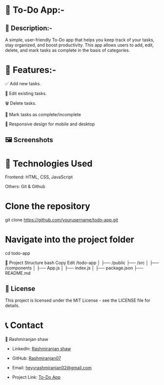 # 📝 To-Do App:-


## 📖 Description:- 

A simple, user-friendly To-Do app that helps you keep track of your tasks, stay organized, and boost productivity. This app allows users to add, edit, delete, and mark tasks as complete in the basis of categories.


# 🚀 Features:-

✅ Add new tasks.

📝 Edit existing tasks.

🗑️ Delete tasks.

🎯 Mark tasks as complete/incomplete

📱 Responsive design for mobile and desktop 

## 🖼️ Screenshots


# 🔧 Technologies Used
Frontend: HTML, CSS, JavaScript 

Others: Git & Github


# Clone the repository
git clone https://github.com/yourusername/todo-app.git

# Navigate into the project folder
cd todo-app


📁 Project Structure 
bash
Copy
Edit
/todo-app
│
├── /public
├── /src
│   ├── /components
│   ├── App.js
│   ├── index.js
│
├── package.json
├── README.md


## 🪪 License
This project is licensed under the MIT License - see the LICENSE file for details.


# 📞 Contact

👤 Rashmiranjan shaw

- LinkedIn: [Rashmiranjan shaw](https://www.linkedin.com/in/rashmiranjan-shaw-8333a532a/)

- GitHub: [Rashmiranjan07](https://github.com/Rashmiranjan07)

- Email: heyyrashmiranjan02@gmail.com

- Project Link: [To-Do App](https://rashmiranjan07.github.io/Todo-app/)










